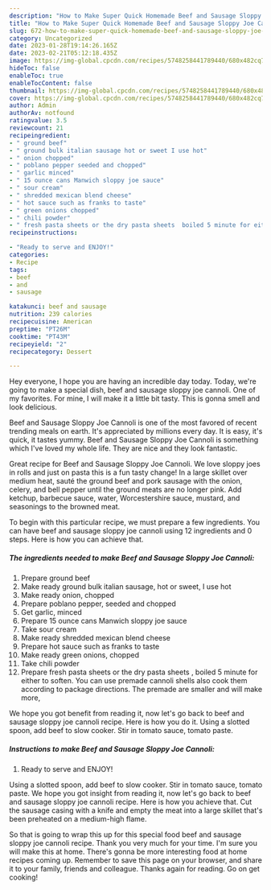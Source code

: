 ```yaml
---
description: "How to Make Super Quick Homemade Beef and Sausage Sloppy Joe Cannoli"
title: "How to Make Super Quick Homemade Beef and Sausage Sloppy Joe Cannoli"
slug: 672-how-to-make-super-quick-homemade-beef-and-sausage-sloppy-joe-cannoli
category: Uncategorized
date: 2023-01-28T19:14:26.165Z
date: 2023-02-21T05:12:18.435Z
image: https://img-global.cpcdn.com/recipes/5748258441789440/680x482cq70/beef-and-sausage-sloppy-joe-cannoli-recipe-main-photo.jpg
hideToc: false
enableToc: true
enableTocContent: false
thumbnail: https://img-global.cpcdn.com/recipes/5748258441789440/680x482cq70/beef-and-sausage-sloppy-joe-cannoli-recipe-main-photo.jpg
cover: https://img-global.cpcdn.com/recipes/5748258441789440/680x482cq70/beef-and-sausage-sloppy-joe-cannoli-recipe-main-photo.jpg
author: Admin
authorAv: notfound
ratingvalue: 3.5
reviewcount: 21
recipeingredient:
- " ground beef"
- " ground bulk italian sausage hot or sweet I use hot"
- " onion chopped"
- " poblano pepper seeded and chopped"
- " garlic minced"
- " 15 ounce cans Manwich sloppy joe sauce"
- " sour cream"
- " shredded mexican blend cheese"
- " hot sauce such as franks to taste"
- " green onions chopped"
- " chili powder"
- " fresh pasta sheets or the dry pasta sheets  boiled 5 minute for either to soften You can use premade cannoli shells also cook them according to package directions The premade are smaller and will make more"
recipeinstructions:

- "Ready to serve and ENJOY!"
categories:
- Recipe
tags:
- beef
- and
- sausage

katakunci: beef and sausage 
nutrition: 239 calories
recipecuisine: American
preptime: "PT26M"
cooktime: "PT43M"
recipeyield: "2"
recipecategory: Dessert

---
```



Hey everyone, I hope you are having an incredible day today. Today, we're going to make a special dish, beef and sausage sloppy joe cannoli. One of my favorites. For mine, I will make it a little bit tasty. This is gonna smell and look delicious.

Beef and Sausage Sloppy Joe Cannoli is one of the most favored of recent trending meals on earth. It's appreciated by millions every day. It is easy, it's quick, it tastes yummy. Beef and Sausage Sloppy Joe Cannoli is something which I've loved my whole life. They are nice and they look fantastic.

Great recipe for Beef and Sausage Sloppy Joe Cannoli. We love sloppy joes in rolls and just on pasta this is a fun tasty change! In a large skillet over medium heat, sauté the ground beef and pork sausage with the onion, celery, and bell pepper until the ground meats are no longer pink. Add ketchup, barbecue sauce, water, Worcestershire sauce, mustard, and seasonings to the browned meat.


To begin with this particular recipe, we must prepare a few ingredients. You can have beef and sausage sloppy joe cannoli using 12 ingredients and 0 steps. Here is how you can achieve that.

<!--inarticleads1-->

##### The ingredients needed to make Beef and Sausage Sloppy Joe Cannoli:

1. Prepare  ground beef
1. Make ready  ground bulk italian sausage, hot or sweet, I use hot
1. Make ready  onion, chopped
1. Prepare  poblano pepper, seeded and chopped
1. Get  garlic, minced
1. Prepare  15 ounce cans Manwich sloppy joe sauce
1. Take  sour cream
1. Make ready  shredded mexican blend cheese
1. Prepare  hot sauce such as franks to taste
1. Make ready  green onions, chopped
1. Take  chili powder
1. Prepare  fresh pasta sheets or the dry pasta sheets , boiled 5 minute for either to soften. You can use premade cannoli shells also cook them according to package directions. The premade are smaller and will make more,


We hope you got benefit from reading it, now let&#39;s go back to beef and sausage sloppy joe cannoli recipe. Here is how you do it. Using a slotted spoon, add beef to slow cooker. Stir in tomato sauce, tomato paste. 

<!--inarticleads2-->

##### Instructions to make Beef and Sausage Sloppy Joe Cannoli:


1. Ready to serve and ENJOY!

Using a slotted spoon, add beef to slow cooker. Stir in tomato sauce, tomato paste. We hope you got insight from reading it, now let&#39;s go back to beef and sausage sloppy joe cannoli recipe. Here is how you achieve that. Cut the sausage casing with a knife and empty the meat into a large skillet that&#39;s been preheated on a medium-high flame. 

So that is going to wrap this up for this special food beef and sausage sloppy joe cannoli recipe. Thank you very much for your time. I'm sure you will make this at home. There's gonna be more interesting food at home recipes coming up. Remember to save this page on your browser, and share it to your family, friends and colleague. Thanks again for reading. Go on get cooking!
